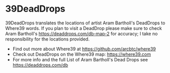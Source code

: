 # 39DeadDrops

39DeadDrops translates the locations of artist Aram Bartholl's DeadDrops to Where39 words. If you plan to visit a DeadDrop please make sure to check Aram Bartholl's https://deaddrops.com/db-map-2 for accuracy; I take no responsibility for the locations provided.

* Find out more about Where39 at https://github.com/arcbtc/where39
* Check out DeadDrops on the Where39 map: https://where39.com 
* For more info and the full List of Aram Bartholl's Dead Drops see https://deaddrops.com/db

